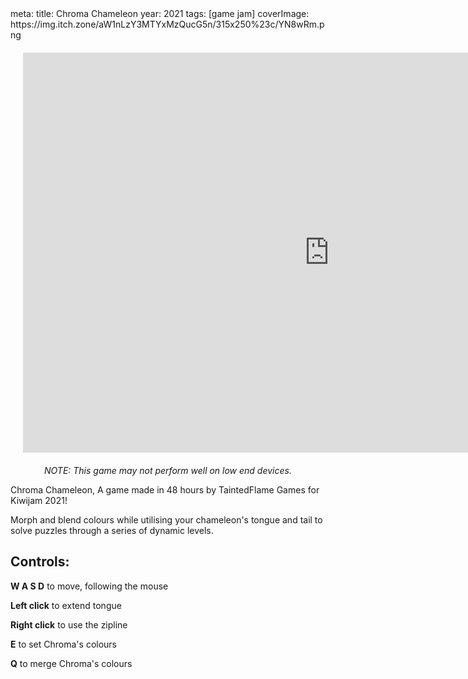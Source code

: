 <route lang="yaml">
meta:
  title: Chroma Chameleon
  year: 2021
  tags: [game jam]
  coverImage: https://img.itch.zone/aW1nLzY3MTYxMzQucG5n/315x250%23c/YN8wRm.png
</route>

<iframe 
  frameborder="0" 
  src="https://itch.io/embed-upload/7241981"
  width="980" 
  height="640"
  style="
    justify-self: center;
    margin: 20px;
  "
>
  <a href="https://taintedflamegames.itch.io/chroma-chameleon">Play Chroma Chameleon on itch.io</a>
</iframe>

<center><i>NOTE: This game may not perform well on low end devices.</i></center>

Chroma Chameleon, A game made in 48 hours by TaintedFlame Games for Kiwijam 2021!

Morph and blend colours while utilising your chameleon's tongue and tail to solve puzzles through a series of dynamic levels.

## Controls:

**W A S D** to move, following the mouse

**Left click** to extend tongue

**Right click** to use the zipline

**E** to set Chroma's colours

**Q** to merge Chroma's colours
